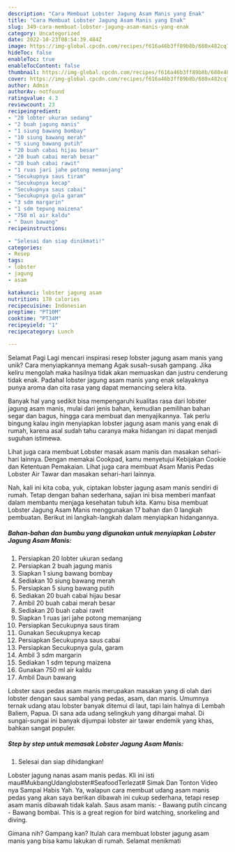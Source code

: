 ```yaml
---
description: "Cara Membuat Lobster Jagung Asam Manis yang Enak"
title: "Cara Membuat Lobster Jagung Asam Manis yang Enak"
slug: 349-cara-membuat-lobster-jagung-asam-manis-yang-enak
category: Uncategorized
date: 2022-10-23T08:54:39.484Z
image: https://img-global.cpcdn.com/recipes/f616a46b3ff89b8b/680x482cq70/lobster-jagung-asam-manis-foto-resep-utama.jpg
hideToc: false
enableToc: true
enableTocContent: false
thumbnail: https://img-global.cpcdn.com/recipes/f616a46b3ff89b8b/680x482cq70/lobster-jagung-asam-manis-foto-resep-utama.jpg
cover: https://img-global.cpcdn.com/recipes/f616a46b3ff89b8b/680x482cq70/lobster-jagung-asam-manis-foto-resep-utama.jpg
author: Admin
authorAv: notfound
ratingvalue: 4.3
reviewcount: 23
recipeingredient:
- "20 lobter ukuran sedang"
- "2 buah jagung manis"
- "1 siung bawang bombay"
- "10 siung bawang merah"
- "5 siung bawang putih"
- "20 buah cabai hijau besar"
- "20 buah cabai merah besar"
- "20 buah cabai rawit"
- "1 ruas jari jahe potong memanjang"
- "Secukupnya saus tiram"
- "Secukupnya kecap"
- "Secukupnya saus cabai"
- "Secukupnya gula garam"
- "3 sdm margarin"
- "1 sdm tepung maizena"
- "750 ml air kaldu"
- " Daun bawang"
recipeinstructions:

- "Selesai dan siap dinikmati!"
categories:
- Resep
tags:
- lobster
- jagung
- asam

katakunci: lobster jagung asam 
nutrition: 170 calories
recipecuisine: Indonesian
preptime: "PT10M"
cooktime: "PT34M"
recipeyield: "1"
recipecategory: Lunch

---
```



Selamat Pagi Lagi mencari inspirasi resep lobster jagung asam manis yang unik? Cara menyiapkannya memang Agak susah-susah gampang. Jika keliru mengolah maka hasilnya tidak akan memuaskan dan justru cenderung tidak enak. Padahal lobster jagung asam manis yang enak selayaknya punya aroma dan cita rasa yang dapat memancing selera kita.


Banyak hal yang sedikit bisa mempengaruhi kualitas rasa dari lobster jagung asam manis, mulai dari jenis bahan, kemudian pemilihan bahan segar dan bagus, hingga cara membuat dan menyajikannya. Tak perlu bingung kalau ingin menyiapkan lobster jagung asam manis yang enak di rumah, karena asal sudah tahu caranya maka hidangan ini dapat menjadi suguhan istimewa.

Lihat juga cara membuat Lobster masak asam manis dan masakan sehari-hari lainnya. Dengan memakai Cookpad, kamu menyetujui Kebijakan Cookie dan Ketentuan Pemakaian. Lihat juga cara membuat Asam Manis Pedas Lobster Air Tawar dan masakan sehari-hari lainnya.


Nah, kali ini kita coba, yuk, ciptakan lobster jagung asam manis sendiri di rumah. Tetap dengan bahan sederhana, sajian ini bisa memberi manfaat dalam membantu menjaga kesehatan tubuh kita. Kamu bisa membuat Lobster Jagung Asam Manis menggunakan 17 bahan dan 0 langkah pembuatan. Berikut ini langkah-langkah dalam menyiapkan hidangannya.

<!--inarticleads1-->

##### Bahan-bahan dan bumbu yang digunakan untuk menyiapkan Lobster Jagung Asam Manis:

1. Persiapkan 20 lobter ukuran sedang
1. Persiapkan 2 buah jagung manis
1. Siapkan 1 siung bawang bombay
1. Sediakan 10 siung bawang merah
1. Persiapkan 5 siung bawang putih
1. Sediakan 20 buah cabai hijau besar
1. Ambil 20 buah cabai merah besar
1. Sediakan 20 buah cabai rawit
1. Siapkan 1 ruas jari jahe potong memanjang
1. Persiapkan Secukupnya saus tiram
1. Gunakan Secukupnya kecap
1. Persiapkan Secukupnya saus cabai
1. Persiapkan Secukupnya gula, garam
1. Ambil 3 sdm margarin
1. Sediakan 1 sdm tepung maizena
1. Gunakan 750 ml air kaldu
1. Ambil  Daun bawang


Lobster saus pedas asam manis merupakan masakan yang di olah dari lobster dengan saus sambal yang pedas, asam, dan manis. Umumnya ternak udang atau lobster banyak ditemui di laut, tapi lain halnya di Lembah Baliem, Papua. Di sana ada udang selingkuh yang dihargai mahal. Di sungai-sungai ini banyak dijumpai lobster air tawar endemik yang khas, bahkan sangat populer. 

<!--inarticleads2-->

##### Step by step untuk memasak Lobster Jagung Asam Manis:


1. Selesai dan siap dihidangkan!

Lobster jagung nanas asam manis pedas. Kli ini isti mau#MukbangUdanglobster#SeafoodTerlezat# Simak Dan Tonton Video nya Sampai Habis Yah. Ya, walapun cara membuat udang asam manis pedas yang akan saya berikan dibawah ini cukup sederhana, tetapi resep asam manis dibawah tidak kalah. Saus asam manis: - Bawang putih cincang - Bawang bombai. This is a great region for bird watching, snorkeling and diving. 

Gimana nih? Gampang kan? Itulah cara membuat lobster jagung asam manis yang bisa kamu lakukan di rumah. Selamat menikmati
